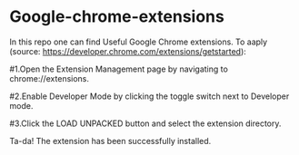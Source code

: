# Google-chrome-extensions
In this repo one can find Useful Google Chrome extensions. To aaply (source: https://developer.chrome.com/extensions/getstarted):

   #1.Open the Extension Management page by navigating to chrome://extensions.

   #2.Enable Developer Mode by clicking the toggle switch next to Developer mode.

   #3.Click the LOAD UNPACKED button and select the extension directory.

Ta-da! The extension has been successfully installed. 
